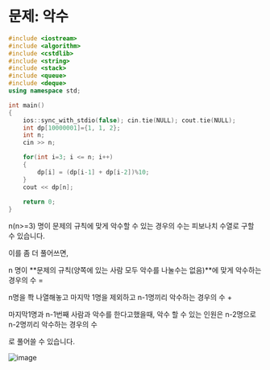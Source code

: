 # 문제: 악수

```cpp
#include <iostream>
#include <algorithm>
#include <cstdlib>
#include <string>
#include <stack>
#include <queue>
#include <deque>
using namespace std;

int main()
{
    ios::sync_with_stdio(false); cin.tie(NULL); cout.tie(NULL);
    int dp[10000001]={1, 1, 2};
    int n;
    cin >> n;

    for(int i=3; i <= n; i++)
    {
        dp[i] = (dp[i-1] + dp[i-2])%10;
    }
    cout << dp[n];
    
    return 0;
}
```

n(n>=3) 명이 문제의 규칙에 맞게 악수할 수 있는 경우의 수는 피보나치 수열로 구할 수 있습니다.

이를 좀 더 풀어쓰면,

n 명이 **문제의 규칙(양쪽에 있는 사람 모두 악수를 나눌수는 없음)**에 맞게 악수하는 경우의 수 =

n명을 쫙 나열해놓고 마지막 1명을 제외하고 n-1명끼리 악수하는 경우의 수 +

마지막1명과 n-1번째 사람과 악수를 한다고했을때, 악수 할 수 있는 인원은 n-2명으로 n-2명끼리 악수하는 경우의 수 

로 풀어쓸 수 있습니다.

![image](https://user-images.githubusercontent.com/35001605/112744746-aee94680-8fdd-11eb-8bd5-9f09a78b7f3e.png)
